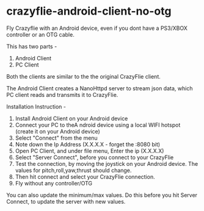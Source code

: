 crazyflie-android-client-no-otg
===============================

Fly Crazyflie with an Android device, even if you dont have a PS3/XBOX controller or an OTG cable.

This has two parts - 

1. Android Client 
2. PC Client 

Both the clients are similar to the the original CrazyFlie client.

The Android Client creates a NanoHttpd server to stream json data, which PC client reads and transmits it to CrazyFlie.  

Installation Instruction - 

1. Install Android Client on your Android device
2. Connect your PC to theA ndroid device using a local WIFI hotspot (create it on your Android device)
3. Select "Connect" from the menu
4. Note down the Ip Address (X.X.X.X - forget the :8080 bit)
5. Open PC Client, and under file menu, Enter the ip (X.X.X.X)
6. Select "Server Connect", before you connect to your CrazyFlie
7. Test the connection, by moving the joystick on your Android device. The values for pitch,roll,yaw,thrust should change.
8. Then hit connect and select your CrazyFlie connection. 
9. Fly without any controller/OTG

You can also update the minimum/max values. Do this before you hit Server Connect, to update the server with new values.
